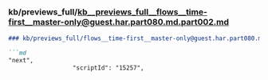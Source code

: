 ### kb/previews_full/kb__previews_full__flows__time-first__master-only@guest.har.part080.md.part002.md

```md
### kb/previews_full/flows__time-first__master-only@guest.har.part080.md (part 002)

```md
"next",
                  "scriptId": "15257",
                
```

```

```

